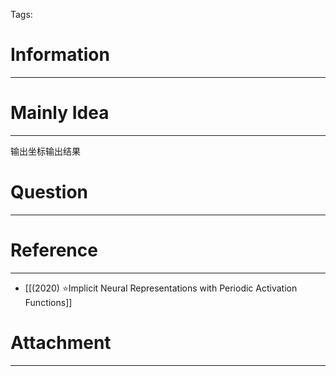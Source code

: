 Tags: 
# Information
---


# Mainly Idea
---
输出坐标输出结果

# Question
---


# Reference
---
- [[(2020) ⭐Implicit Neural Representations with Periodic Activation Functions]]

# Attachment
---
